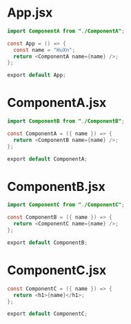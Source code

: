 # App.jsx
```java
import ComponentA from "./ComponentA";

const App = () => {
  const name = "HuXn";
  return <ComponentA name={name} />;
};

export default App;
```

# ComponentA.jsx
```java
import ComponentB from "./ComponentB";

const ComponentA = ({ name }) => {
  return <ComponentB name={name} />;
};

export default ComponentA;
```

# ComponentB.jsx
```java
import ComponentC from "./ComponentC";

const ComponentB = ({ name }) => {
  return <ComponentC name={name} />;
};

export default ComponentB;
```

# ComponentC.jsx
```java
const ComponentC = ({ name }) => {
  return <h1>{name}</h1>;
};

export default ComponentC;
```
